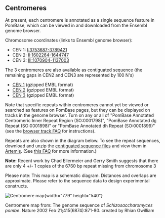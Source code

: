 ## Centromeres

At present, each centromere is annotated as a single sequence
feature in PomBase, which can be viewed in and downloaded from the
Ensembl genome browser.

Chromosome coordinates (links to Ensembl genome browser):

-   CEN 1: [I:3753687-3789421](http://fungi.ensembl.org/Schizosaccharomyces_pombe/Location/View?r=I%3A3753687-3789421;site=ensemblunit)
-   CEN 2: [II:1602264-1644747](http://fungi.ensembl.org/Schizosaccharomyces_pombe/Location/View?r=II%3A1602264-1644747;site=ensemblunit)
-   CEN 3: [III:1070904-1137003](http://fungi.ensembl.org/Schizosaccharomyces_pombe/Location/View?r=III%3A1070904-1137003;site=ensemblunit)

The 3 centromeres are also available as contiguated sequence (the
remaining gaps in CEN2 and CEN3 are represented by 100 N's)

-   [CEN 1](ftp://ftp.pombase.org/pombe/genome_sequence_and_features/feature_sequences/centromeres/cen1.gz) (gzipped EMBL format)
-   [CEN 2](ftp://ftp.pombase.org/pombe/genome_sequence_and_features/feature_sequences/centromeres/cen2.gz) (gzipped EMBL format)
-   [CEN 3](ftp://ftp.pombase.org/pombe/genome_sequence_and_features/feature_sequences/centromeres/cen3.gz) (gzipped EMBL format)

Note that specific repeats within centromeres cannot yet be viewed or
searched as features on PomBase pages, but they can be displayed on
tracks in the genome browser. Turn on any or all of "PomBase Annotated
Centromeric Inner Repeat Region (SO:0001798)", "PomBase Annotated dg
Repeat (SO:0001898)" or "PomBase Annotated dh Repeat (SO:0001899)" (see
the [browser track FAQ](/faq/how-can-i-show-or-hide-tracks-in-the-genome-browser) for
instructions).

Repeats are also shown in the diagram below. To see the repeat
sequences, download and unzip the [contiguated sequence files](ftp://ftp.pombase.org/pombe/genome_sequence_and_features/artemis_files/)
and view them in
[Artemis](http://www.sanger.ac.uk/science/tools/artemis). (See
[this FAQ](/faq/is-there-an-equivalent-to-the-artemis-java-applet-in-pombase) for more
information.)

**Note:** Recent work by Chad Ellermeier and Gerry Smith suggests that
there are only 4 +/- 1 copies of the 6760 bp repeat missing from
chromosome 3

Please note: This map is a schematic diagram. Distances and overlaps are
approximate. Please refer to the sequence data to design experimental
constructs.

![Centromere map](assets/centromeremapping.gif){width="779" height="540"}

Centromere map from: The genome sequence of *Schizosaccharomyces pombe*.
Nature 2002 Feb 21;415(6874):871-80. created by Rhian Gwilliam
